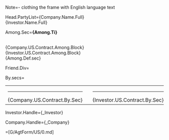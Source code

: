 Note=- clothing the frame with English language text

Head.PartyList={Company.Name.Full}<br>{Investor.Name.Full}

Among.Sec=<b>{Among.Ti}</b><br><br><ul type="none" style="padding-left: 0"><li>{Company.US.Contract.Among.Block}<br></li><li>{Investor.US.Contract.Among.Block}<br></li><li>{Among.Def.sec}</li></ul>

Friend.Div=</i>

By.secs=<table><tr><td valign="top" width="300px"><hr>{Company.US.Contract.By.Sec}</td> <td width="100px"></td> <td valign="top" width="300px"><hr>{Investor.US.Contract.By.Sec}</td></tr></table>

Investor.Handle={_Investor}

Company.Handle={_Company}

=[G/AgtForm/US/0.md]
